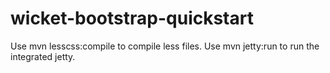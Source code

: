 wicket-bootstrap-quickstart
===========================

Use mvn lesscss:compile to compile less files.
Use mvn jetty:run to run the integrated jetty.
